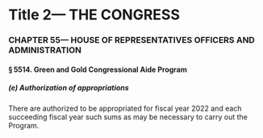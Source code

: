 
# Title 2— THE CONGRESS
### CHAPTER 55— HOUSE OF REPRESENTATIVES OFFICERS AND ADMINISTRATION
#### § 5514. Green and Gold Congressional Aide Program
##### (e) Authorization of appropriations

There are authorized to be appropriated for fiscal year 2022 and each succeeding fiscal year such sums as may be necessary to carry out the Program.
